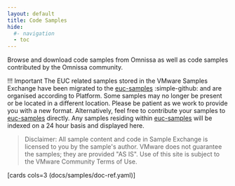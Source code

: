 ```yaml
---
layout: default
title: Code Samples
hide:
  #- navigation
  - toc
---
```


Browse and download code samples from Omnissa as well as code samples contributed by the Omnissa community.

!!! Important
    The EUC related samples stored in the VMware Samples Exchange have been migrated to the [euc-samples](https://github.com/euc-dev/euc-samples) :simple-github: and are organised according to Platform. Some samples may no longer be present or be located in a different location. Please be patient as we work to provide you with a new format. Alternatively, feel free to contribute your samples to [euc-samples](https://github.com/euc-dev/euc-samples) directly.
    Any samples residing within [euc-samples](https://github.com/euc-dev/euc-samples) will be indexed on a 24 hour basis and displayed here.

> Disclaimer: All sample content and code in Sample Exchange is licensed to you by the sample's author. VMware does not guarantee the samples; they are provided "AS IS". Use of this site is subject to the VMware Community Terms of Use.

[cards cols=3 (docs/samples/doc-ref.yaml)]

